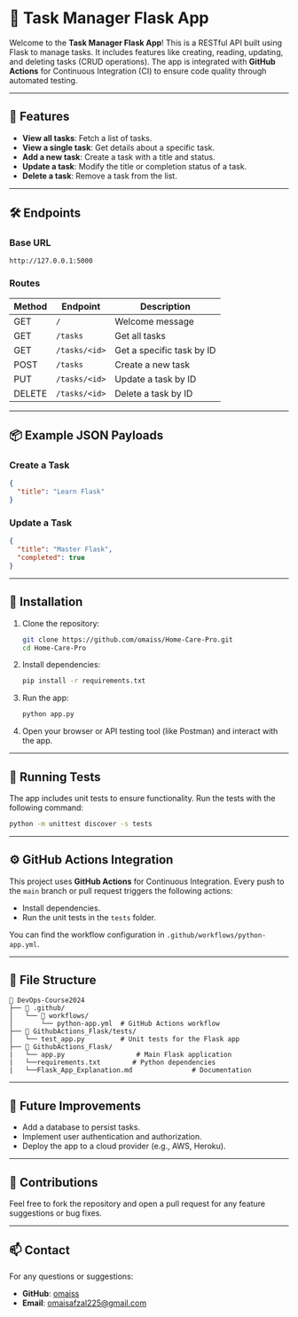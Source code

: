 # 📝 Task Manager Flask App

Welcome to the **Task Manager Flask App**! This is a RESTful API built using Flask to manage tasks. It includes features like creating, reading, updating, and deleting tasks (CRUD operations). The app is integrated with **GitHub Actions** for Continuous Integration (CI) to ensure code quality through automated testing.

---

## 🚀 Features
- **View all tasks**: Fetch a list of tasks.
- **View a single task**: Get details about a specific task.
- **Add a new task**: Create a task with a title and status.
- **Update a task**: Modify the title or completion status of a task.
- **Delete a task**: Remove a task from the list.

---

## 🛠️ Endpoints

### Base URL
```
http://127.0.0.1:5000
```

### Routes

| Method | Endpoint         | Description                        |
|--------|------------------|------------------------------------|
| GET    | `/`              | Welcome message                   |
| GET    | `/tasks`         | Get all tasks                     |
| GET    | `/tasks/<id>`    | Get a specific task by ID          |
| POST   | `/tasks`         | Create a new task                 |
| PUT    | `/tasks/<id>`    | Update a task by ID               |
| DELETE | `/tasks/<id>`    | Delete a task by ID               |

---

## 📦 Example JSON Payloads

### Create a Task
```json
{
  "title": "Learn Flask"
}
```

### Update a Task
```json
{
  "title": "Master Flask",
  "completed": true
}
```

---

## 🔧 Installation

1. Clone the repository:
   ```bash
   git clone https://github.com/omaiss/Home-Care-Pro.git
   cd Home-Care-Pro
   ```

2. Install dependencies:
   ```bash
   pip install -r requirements.txt
   ```

3. Run the app:
   ```bash
   python app.py
   ```

4. Open your browser or API testing tool (like Postman) and interact with the app.

---

## 🧪 Running Tests
The app includes unit tests to ensure functionality. Run the tests with the following command:
```bash
python -m unittest discover -s tests
```

---

## ⚙️ GitHub Actions Integration
This project uses **GitHub Actions** for Continuous Integration. Every push to the `main` branch or pull request triggers the following actions:
- Install dependencies.
- Run the unit tests in the `tests` folder.

You can find the workflow configuration in `.github/workflows/python-app.yml`.

---

## 📄 File Structure

```
📁 DevOps-Course2024
├── 📁 .github/
│   └── 📁 workflows/
│       └── python-app.yml  # GitHub Actions workflow
├── 📁 GithubActions_Flask/tests/
│   └── test_app.py         # Unit tests for the Flask app
├── 📁 GithubActions_Flask/
|   └── app.py                  # Main Flask application
|   └──requirements.txt        # Python dependencies
|   └──Flask_App_Explanation.md               # Documentation
```

---

## 🎯 Future Improvements
- Add a database to persist tasks.
- Implement user authentication and authorization.
- Deploy the app to a cloud provider (e.g., AWS, Heroku).

---

## 🤝 Contributions
Feel free to fork the repository and open a pull request for any feature suggestions or bug fixes.

---

## 📫 Contact
For any questions or suggestions:
- **GitHub**: [omaiss](https://github.com/omaiss)
- **Email**: omaisafzal225@gmail.com
